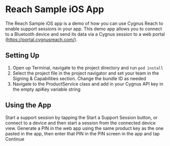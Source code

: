 # Reach Sample iOS App

The Reach Sample iOS app is a demo of how you can use Cygnus Reach to enable support sessions in your app. This demo app allows you to connect to a Bluetooth device and send its data via a Cygnus session to a web portal (https://portal.cygnusreach.com/).

## Setting Up

1. Open up Terminal, navigate to the project directory and run `pod install`
2. Select the project file in the project navigator and set your team in the Signing & Capabilities section. Change the bundle ID as needed
3. Navigate to the ProductService class and add in your Cygnus API key in the empty apiKey variable string

## Using the App

Start a support session by tapping the Start a Support Session button, or connect to a device and then start a session from the connected device view. Generate a PIN in the web app using the same product key as the one pasted in the app, then enter that PIN in the PIN screen in the app and tap Continue
